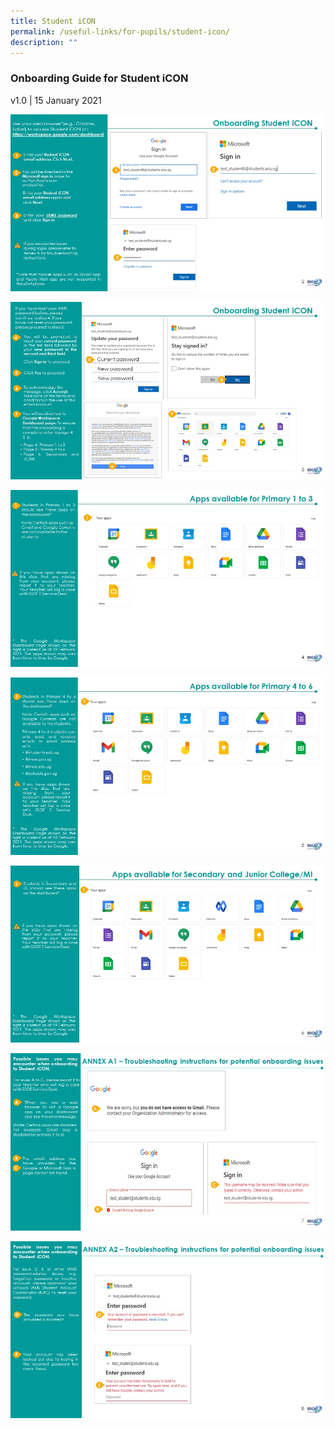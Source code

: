 ```yaml
---
title: Student iCON
permalink: /useful-links/for-pupils/student-icon/
description: ""
---
```

### **Onboarding Guide for Student iCON**
v1.0 | 15 January 2021

![](/images/onboarding1.jpg)

![](/images/onboarding2.jpg)

![](/images/onboarding3.jpg)

![](/images/onboarding4.jpg)

![](/images/onboarding5.jpg)

![](/images/onboarding6.jpg)

![](/images/onboarding7.jpg)
